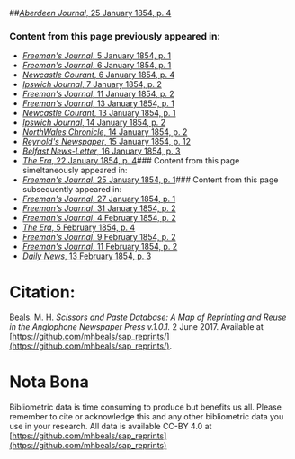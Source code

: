 ##[*Aberdeen Journal*, 25 January 1854, p. 4](https://mhbeals.github.io/sap_html/Aberdeen-Journal/Aberdeen-Journal-25-January-1854-p-4)

### Content from this page previously appeared in:
+ [*Freeman's Journal*, 5 January 1854, p. 1](https://mhbeals.github.io/sap_html/Freeman's-Journal/Freeman's-Journal-5-January-1854-p-1)
+ [*Freeman's Journal*, 6 January 1854, p. 1](https://mhbeals.github.io/sap_html/Freeman's-Journal/Freeman's-Journal-6-January-1854-p-1)
+ [*Newcastle Courant*, 6 January 1854, p. 4](https://mhbeals.github.io/sap_html/Newcastle-Courant/Newcastle-Courant-6-January-1854-p-4)
+ [*Ipswich Journal*, 7 January 1854, p. 2](https://mhbeals.github.io/sap_html/Ipswich-Journal/Ipswich-Journal-7-January-1854-p-2)
+ [*Freeman's Journal*, 11 January 1854, p. 2](https://mhbeals.github.io/sap_html/Freeman's-Journal/Freeman's-Journal-11-January-1854-p-2)
+ [*Freeman's Journal*, 13 January 1854, p. 1](https://mhbeals.github.io/sap_html/Freeman's-Journal/Freeman's-Journal-13-January-1854-p-1)
+ [*Newcastle Courant*, 13 January 1854, p. 1](https://mhbeals.github.io/sap_html/Newcastle-Courant/Newcastle-Courant-13-January-1854-p-1)
+ [*Ipswich Journal*, 14 January 1854, p. 2](https://mhbeals.github.io/sap_html/Ipswich-Journal/Ipswich-Journal-14-January-1854-p-2)
+ [*NorthWales Chronicle*, 14 January 1854, p. 2](https://mhbeals.github.io/sap_html/NorthWales-Chronicle/NorthWales-Chronicle-14-January-1854-p-2)
+ [*Reynold's Newspaper*, 15 January 1854, p. 12](https://mhbeals.github.io/sap_html/Reynold's-Newspaper/Reynold's-Newspaper-15-January-1854-p-12)
+ [*Belfast News-Letter*, 16 January 1854, p. 3](https://mhbeals.github.io/sap_html/Belfast-News-Letter/Belfast-News-Letter-16-January-1854-p-3)
+ [*The Era*, 22 January 1854, p. 4](https://mhbeals.github.io/sap_html/The-Era/The-Era-22-January-1854-p-4)### Content from this page simeltaneously appeared in:
+ [*Freeman's Journal*, 25 January 1854, p. 1](https://mhbeals.github.io/sap_html/Freeman's-Journal/Freeman's-Journal-25-January-1854-p-1)### Content from this page subsequently appeared in:
+ [*Freeman's Journal*, 27 January 1854, p. 1](https://mhbeals.github.io/sap_html/Freeman's-Journal/Freeman's-Journal-27-January-1854-p-1)
+ [*Freeman's Journal*, 31 January 1854, p. 2](https://mhbeals.github.io/sap_html/Freeman's-Journal/Freeman's-Journal-31-January-1854-p-2)
+ [*Freeman's Journal*, 4 February 1854, p. 2](https://mhbeals.github.io/sap_html/Freeman's-Journal/Freeman's-Journal-4-February-1854-p-2)
+ [*The Era*, 5 February 1854, p. 4](https://mhbeals.github.io/sap_html/The-Era/The-Era-5-February-1854-p-4)
+ [*Freeman's Journal*, 9 February 1854, p. 2](https://mhbeals.github.io/sap_html/Freeman's-Journal/Freeman's-Journal-9-February-1854-p-2)
+ [*Freeman's Journal*, 11 February 1854, p. 2](https://mhbeals.github.io/sap_html/Freeman's-Journal/Freeman's-Journal-11-February-1854-p-2)
+ [*Daily News*, 13 February 1854, p. 3](https://mhbeals.github.io/sap_html/Daily-News/Daily-News-13-February-1854-p-3)
                    
# Citation: 

Beals. M. H. *Scissors and Paste Database: A Map of Reprinting and Reuse in the Anglophone Newspaper Press v.1.0.1.* 2 June 2017. Available at [https://github.com/mhbeals/sap_reprints/](https://github.com/mhbeals/sap_reprints/). 
                    
# Nota Bona

Bibliometric data is time consuming to produce but benefits us all. Please remember to cite or acknowledge this and any other bibliometric data you use in your research. All data is available CC-BY 4.0 at [https://github.com/mhbeals/sap_reprints](https://github.com/mhbeals/sap_reprints)